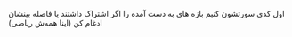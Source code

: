 اول کدی سورتشون کنیم
بازه های به دست آمده را اگر اشتراک داشتند یا فاصله بینشان  ادغام کن
(اینا همه‌ش ریاضی)

